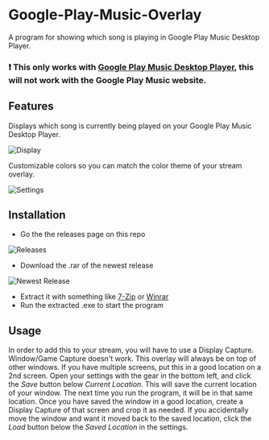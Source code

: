 # Google-Play-Music-Overlay
A program for showing which song is playing in Google Play Music Desktop Player.

### :exclamation: This only works with [Google Play Music Desktop Player](https://www.googleplaymusicdesktopplayer.com), this will not work with the Google Play Music website.

## Features
Displays which song is currently being played on your Google Play Music Desktop Player.

![Display](http://mrhumagames.com/GooglePlayMusicOverlay/Display.png)

Customizable colors so you can match the color theme of your stream overlay.

![Settings](http://mrhumagames.com/GooglePlayMusicOverlay/Settings.png)

## Installation
* Go the the releases page on this repo

![Releases](http://mrhumagames.com/GooglePlayMusicOverlay/Release.png)

* Download the .rar of the newest release

![Newest Release](http://mrhumagames.com/GooglePlayMusicOverlay/Newest_Release.png)

* Extract it with something like [7-Zip](https://www.7-zip.org/) or [Winrar](https://www.win-rar.com/)
* Run the extracted .exe to start the program

## Usage
In order to add this to your stream, you will have to use a Display Capture. Window/Game Capture doesn't work. This overlay will always be on top of other windows. If you have multiple screens, put this in a good location on a 2nd screen. Open your settings with the gear in the bottom left, and click the *Save* button below *Current Location*. This will save the current location of your window. The next time you run the program, it will be in that same location. Once you have saved the window in a good location, create a Display Capture of that screen and crop it as needed. If you accidentally move the window and want it moved back to the saved location, click the *Load* button below the *Saved Location* in the settings.
